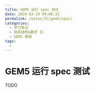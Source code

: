 ```yaml
---
title: GEM5 运行 spec 测试
date: 2024-03-18 09:06:32
permalink: /notes/IC/gem5/spec/
categories:
  - 学习笔记
  - 体系结构&数字 IC
  - GEM5 使用
tags:
  - 
---
```

# GEM5 运行 spec 测试

TODO